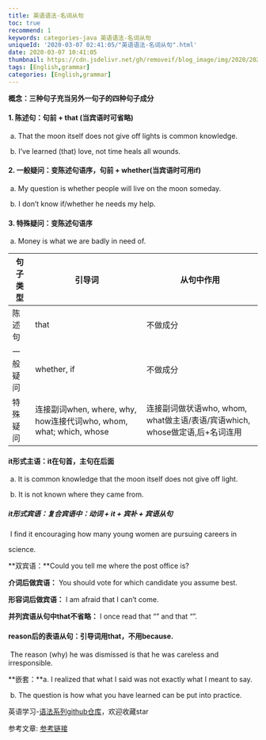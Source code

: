 ```yaml
---
title: 英语语法-名词从句
toc: true
recommend: 1
keywords: categories-java 英语语法-名词从句
uniqueId: '2020-03-07 02:41:05/"英语语法-名词从句".html'
date: 2020-03-07 10:41:05
thumbnail: https://cdn.jsdelivr.net/gh/removeif/blog_image/img/2020/20200307104623.png
tags: [English,grammar]
categories: [English,grammar]
---
```

**概念：三种句子充当另外一句子的四种句子成分**

#### 1. 陈述句：句前 + that (当宾语时可省略)

​          a. That the moon itself does not give off lights is common knowledge.

​          b. I’ve learned (that) love, not time heals all wounds.<!-- more -->

#### 2. 一般疑问：变陈述句语序，句前 + whether(当宾语时可用if)

​    a. My question is whether people will live on the moon someday.

​    b. I don’t know if/whether he needs my help. 

#### 3. 特殊疑问：变陈述句语序

​    a. Money is what we are badly in need of. 

| 句子类型 | 引导词                                                       | 从句中作用                                                   |
| -------- | ------------------------------------------------------------ | ------------------------------------------------------------ |
| 陈述句   | that                                                         | 不做成分                                                     |
| 一般疑问 | whether, if                                                  | 不做成分                                                     |
| 特殊疑问 | 连接副词when, where, why, how连接代词who, whom, what;        which, whose | 连接副词做状语who, whom, what做主语/表语/宾语which, whose做定语,后+名词连用 |

 

#### it形式主语：it在句首，主句在后面

​    a. It is common knowledge that the moon itself does not give off light.

​    b. It is not known where they came from.

##### it形式宾语：复合宾语中：动词 + it + 宾补 + 宾语从句

​    I find it encouraging how many young women are pursuing careers in

science.

**双宾语：**Could you tell me where the post office is?

**介词后做宾语：**    You should vote for which candidate you assume best.

**形容词后做宾语：**    I am afraid that I can’t come.

**并列宾语从句中that不省略：**    I once read that “” and that “”.

#### reason后的表语从句：引导词用that，不用because.

​    The reason (why) he was dismissed is that he was careless and irresponsible.

**嵌套：**a. I realized that what I said was not exactly what I meant to say.

​      b. The question is how what you have learned can be put into practice.

英语学习-[语法系列github仓库](https://github.com/removeif/english-learn)，欢迎收藏star 

参考文章:
[参考链接](https://github.com/yizutianya/English_Grammar_Learning)




